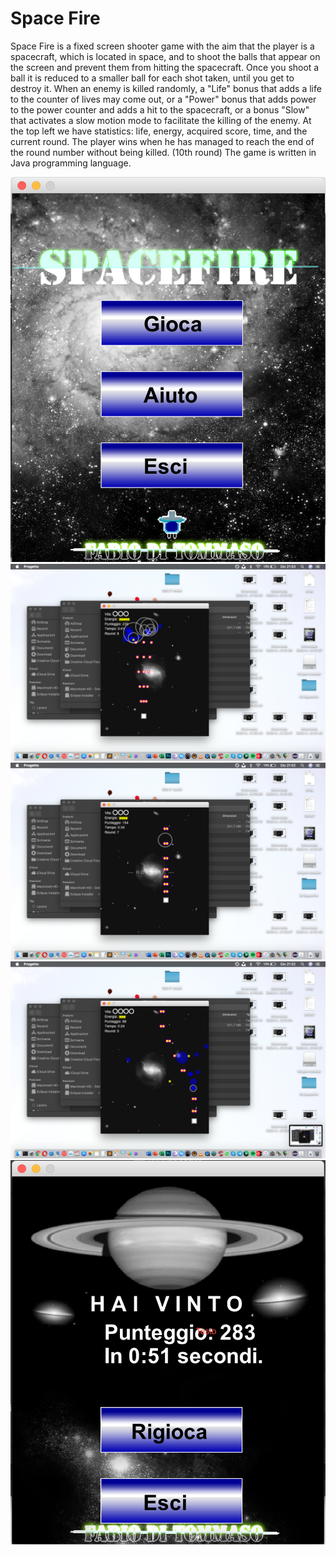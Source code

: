 # Space Fire

Space Fire is a fixed screen shooter game with the aim that the player is a spacecraft, which is located in space, and to shoot the balls that appear on the screen and prevent them from hitting the spacecraft.
Once you shoot a ball it is reduced to a smaller ball for each shot taken, until you get to destroy it.
When an enemy is killed randomly, a "Life" bonus that adds a life to the counter of lives may come out, or a "Power" bonus that adds power to the power counter and adds a hit to the spacecraft, or a bonus "Slow" that activates a slow motion mode to facilitate the killing of the enemy.
At the top left we have statistics: life, energy, acquired score, time, and the current round.
The player wins when he has managed to reach the end of the round number without being killed. (10th round)
The game is written in Java programming language.

![Alt text](/Screen/Screen_menu.png?raw=true "Menu")
![Alt text](/Screen/Screen_game(3).png?raw=true "Game 1")
![Alt text](/Screen/Screen_game(2).png?raw=true "Game 2")
![Alt text](/Screen/Screen_game(1).png?raw=true "Game 2")
![Alt text](/Screen/Screen_win.png?raw=true "Win")



